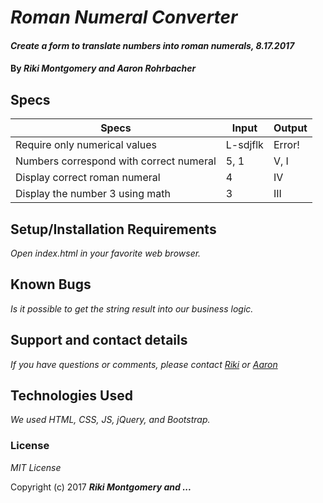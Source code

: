 # _Roman Numeral Converter_

#### _Create a form to translate numbers into roman numerals, 8.17.2017_

#### By _Riki Montgomery and Aaron Rohrbacher_

## Specs

|  Specs | Input  | Output  |
|---|---|---|
|Require only numerical values |L-sdjflk|Error!|
|Numbers correspond with correct numeral   |5, 1   |V, I   |
|Display correct roman numeral   |4   |IV   |
|Display the number 3 using math   |3   |III   |


## Setup/Installation Requirements

_Open index.html in your favorite web browser._

## Known Bugs

_Is it possible to get the string result into our business logic._

## Support and contact details

_If you have questions or comments, please contact [Riki](mostriki820@gmail.com) or [Aaron](arjazz@icloud.com)_

## Technologies Used

_We used HTML, CSS, JS, jQuery, and Bootstrap._

### License

*MIT License*

Copyright (c) 2017 **_Riki Montgomery and ..._**
